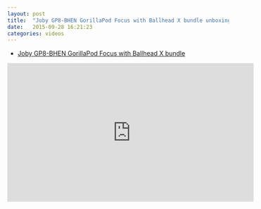 ```yaml
---
layout: post
title:  "Joby GP8-BHEN GorillaPod Focus with Ballhead X bundle unboxing"
date:   2015-09-28 16:21:23
categories: videos
---
```


- [Joby GP8-BHEN GorillaPod Focus with Ballhead X bundle](http://amzn.to/1KNItQp)


<iframe width="560" height="315" src="https://www.youtube.com/embed/LH1T7kmHWpE" frameborder="0" allowfullscreen></iframe>